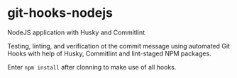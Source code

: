 # git-hooks-nodejs

NodeJS application with Husky and Commitlint

Testing, linting, and verification ot the commit message using automated Git Hooks with help of Husky, Commitlint and lint-staged NPM packages.

Enter `npm install` after clonning to make use of all hooks.
